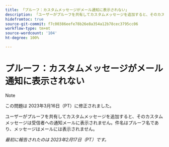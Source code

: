 ```yaml
---
title: 「プルーフ：カスタムメッセージがメール通知に表示されない」
description: 「ユーザーがプルーフを共有してカスタムメッセージを追加すると、そのカスタムメッセージは受信者への通知メールに表示されません。 件名はプルーフ名であり、メッセージはメールには表示されません。」
hidefromtoc: true
source-git-commit: f7c00386eefe78b26e8a354a12b78cec3795cc06
workflow-type: tm+mt
source-wordcount: '104'
ht-degree: 100%

---
```



# プルーフ：カスタムメッセージがメール通知に表示されない

>[!NOTE]
>
>この問題は 2023年3月16日（PT）に修正されました。

ユーザーがプルーフを共有してカスタムメッセージを追加すると、そのカスタムメッセージは受信者への通知メールに表示されません。件名はプルーフ名であり、メッセージはメールには表示されません。

_最初に報告されたのは 2023年2月17日（PT）です。_

